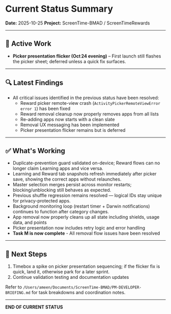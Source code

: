 # Current Status Summary
**Date:** 2025-10-25
**Project:** ScreenTime-BMAD / ScreenTimeRewards

---

## 🎯 Active Work

- **Picker presentation flicker (Oct 24 evening)** – First launch still flashes the picker sheet; deferred unless a quick fix surfaces.

---

## 🔍 Latest Findings

- All critical issues identified in the previous status have been resolved:
  - Reward picker remote-view crash (`ActivityPickerRemoteViewError error 1`) has been fixed
  - Reward removal cleanup now properly removes apps from all lists
  - Re-adding apps now starts with a clean slate
  - Removal UX messaging has been implemented
  - Picker presentation flicker remains but is deferred

---

## ✅ What's Working

- Duplicate-prevention guard validated on-device; Reward flows can no longer claim Learning apps and vice versa.
- Learning and Reward tab snapshots refresh immediately after picker save, showing the correct apps without relaunches.
- Master selection merges persist across monitor restarts; blocking/unblocking still behaves as expected.
- Previous shuffle regression remains resolved — logical IDs stay unique for privacy-protected apps.
- Background monitoring loop (restart timer + Darwin notifications) continues to function after category changes.
- App removal now properly cleans up all state including shields, usage data, and points
- Picker presentation now includes retry logic and error handling
- **Task M is now complete** - All removal flow issues have been resolved

---

## 🔧 Next Steps

1. Timebox a spike on picker presentation sequencing; if the flicker fix is quick, land it, otherwise park for a later sprint.
2. Continue validation testing and documentation updates

Refer to `/Users/ameen/Documents/ScreenTime-BMAD/PM-DEVELOPER-BRIEFING.md` for task breakdowns and coordination notes.

---

**END OF CURRENT STATUS**